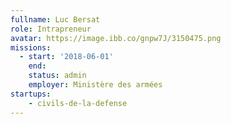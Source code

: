 ```yaml
---
fullname: Luc Bersat
role: Intrapreneur
avatar: https://image.ibb.co/gnpw7J/3150475.png
missions:
  - start: '2018-06-01'
    end:
    status: admin
    employer: Ministère des armées
startups:
    - civils-de-la-defense
---
```

